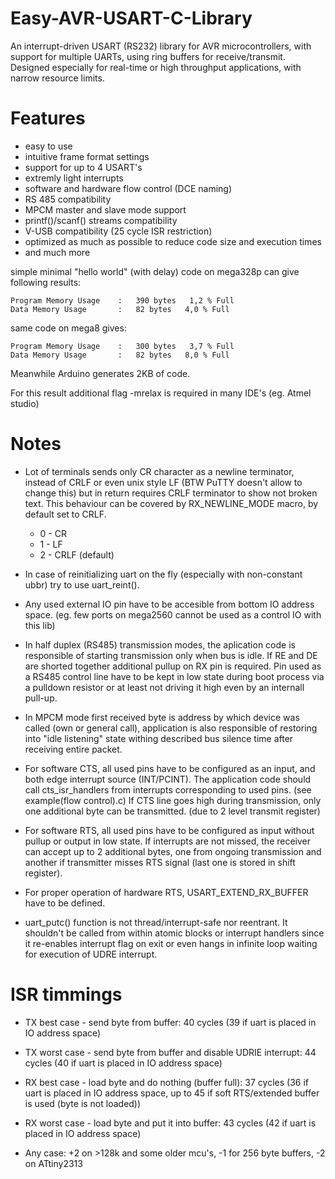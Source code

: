 # Easy-AVR-USART-C-Library
An interrupt-driven USART (RS232) library for AVR microcontrollers, with support for multiple UARTs, using ring
buffers for receive/transmit. Designed especially for real-time or high throughput applications, with narrow resource limits.

# Features
- easy to use
- intuitive frame format settings
- support for up to 4 USART's
- extremly light interrupts 
- software and hardware flow control (DCE naming)
- RS 485 compatibility
- MPCM master and slave mode support
- printf()/scanf() streams compatibility
- V-USB compatibility (25 cycle ISR restriction)
- optimized as much as possible to reduce code size and execution times
- and much more

simple minimal "hello world" (with delay) code on mega328p can give following results:

	Program Memory Usage 	:	390 bytes   1,2 % Full
	Data Memory Usage 		:	82 bytes   4,0 % Full

same code on mega8 gives:

	Program Memory Usage 	:	300 bytes   3,7 % Full 
	Data Memory Usage 		:	82 bytes   8,0 % Full

Meanwhile Arduino generates 2KB of code.

For this result additional flag -mrelax is required in many IDE's (eg. Atmel studio)

# Notes
- Lot of terminals sends only CR character as a newline terminator, instead of CRLF or even unix style LF
(BTW PuTTY doesn't allow to change this) but in return requires CRLF terminator to show not broken text.
This behaviour can be covered by RX_NEWLINE_MODE macro, by default set to CRLF.

	- 0 - CR
	- 1 - LF
	- 2 - CRLF (default)

- In case of reinitializing uart on the fly (especially with non-constant ubbr) try to use uart_reint().

- Any used external IO pin have to be accesible from bottom IO address space. (eg. few ports on mega2560 cannot be used as a control IO with this lib) 

- In half duplex (RS485) transmission modes, the aplication code is responsible of starting transmission only when bus is idle.
If RE and DE are shorted together additional pullup on RX pin is required.
Pin used as a RS485 control line have to be kept in low state during boot process via a pulldown resistor or at least not driving it high even by an internall pull-up.

- In MPCM mode first received byte is address by which device was called (own or general call), application is also responsible of restoring into "idle listening" state withing described bus silence time after receiving entire packet.

- For software CTS, all used pins have to be configured as an input, and both edge interrupt source (INT/PCINT).
The application code should call cts_isr_handlers from interrupts corresponding to used pins. (see example(flow control).c)
If CTS line goes high during transmission, only one additional byte can be transmitted. (due to 2 level transmit register)

- For software RTS, all used pins have to be configured as input without pullup or output in low state.
If interrupts are not missed, the receiver can accept up to 2 additional bytes, one from ongoing transmission 
and another if transmitter misses RTS signal (last one is stored in shift register).

- For proper operation of hardware RTS, USART_EXTEND_RX_BUFFER have to be defined.

- uart_putc() function is not thread/interrupt-safe nor reentrant. It shouldn't be called from within atomic blocks or interrupt handlers since it re-enables interrupt flag on exit or even hangs in infinite loop waiting for execution of UDRE interrupt.

# ISR timmings

- TX best case - send byte from buffer: 40 cycles (39 if uart is placed in IO address space)
- TX worst case - send byte from buffer and disable UDRIE interrupt: 44 cycles (40 if uart is placed in IO address space) 

- RX best case - load byte and do nothing (buffer full): 37 cycles (36 if uart is placed in IO address space, up to 45 if soft RTS/extended buffer is used (byte is not loaded))
- RX worst case - load byte and put it into buffer: 43 cycles (42 if uart is placed in IO address space)

- Any case: +2 on >128k and some older mcu's, -1 for 256 byte buffers, -2 on ATtiny2313